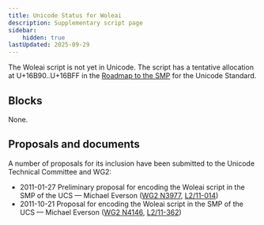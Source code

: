 ```yaml
---
title: Unicode Status for Woleai
description: Supplementary script page
sidebar:
    hidden: true
lastUpdated: 2025-09-29
---
```


The Woleai script is not yet in Unicode. The script has a tentative allocation at U+16B90..U+16BFF in the [Roadmap to the SMP](http://www.unicode.org/roadmaps/smp/) for the Unicode Standard.

## Blocks

None.

## Proposals and documents

A number of proposals for its inclusion have been submitted to the Unicode Technical Committee and WG2:
- 2011-01-27 Preliminary proposal for encoding the Woleai script in the SMP of the UCS — Michael Everson ([WG2 N3977](https://www.unicode.org/wg2/docs/n3977.pdf), [L2/11-014](http://www.unicode.org/cgi-bin/GetMatchingDocs.pl?L2/11-014))
- 2011-10-21 Proposal for encoding the Woleai script in the SMP of the UCS — Michael Everson ([WG2 N4146](https://www.unicode.org/wg2/docs/n4146.pdf), [L2/11-362](http://www.unicode.org/cgi-bin/GetMatchingDocs.pl?L2/11-362))
